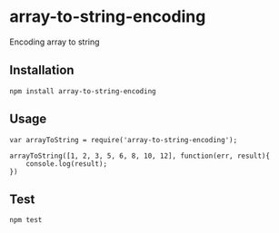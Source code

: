# array-to-string-encoding
Encoding array to string

## Installation

    npm install array-to-string-encoding

## Usage

    var arrayToString = require('array-to-string-encoding');

    arrayToString([1, 2, 3, 5, 6, 8, 10, 12], function(err, result){
        console.log(result);
    })

## Test

    npm test
